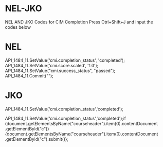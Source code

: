 # NEL-JKO
NEL AND JKO Codes for CIM Completion
Press Ctrl+Shift+J and input the codes below

# NEL

API_1484_11.SetValue('cmi.completion_status', 'completed');
API_1484_11.SetValue('cmi.score.scaled', '1.0');
API_1484_11.SetValue("cmi.success_status", "passed");
API_1484_11.Commit("");

# JKO

API_1484_11.SetValue('cmi.completion_status','completed');

API_1484_11.SetValue('cmi.completion_status','completed');if (document.getElementsByName("courseheader").item(0).contentDocument.getElementById("c")){document.getElementsByName("courseheader").item(0).contentDocument.getElementById("c").submit()};

